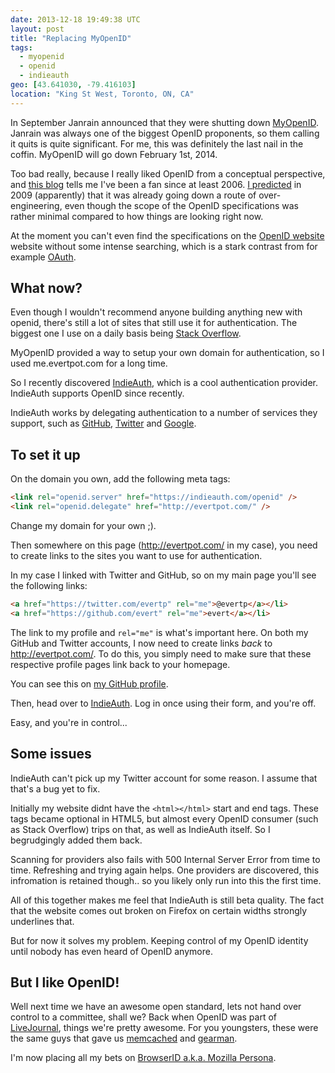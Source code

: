 ```yaml
---
date: 2013-12-18 19:49:38 UTC
layout: post
title: "Replacing MyOpenID"
tags:
  - myopenid
  - openid
  - indieauth
geo: [43.641030, -79.416103]
location: "King St West, Toronto, ON, CA"
---
```


In September Janrain announced that they were shutting down [MyOpenID][1].
Janrain was always one of the biggest OpenID proponents, so them calling it
quits is quite significant. For me, this was definitely the last nail in
the coffin. MyOpenID will go down February 1st, 2014.

Too bad really, because I really liked OpenID from a conceptual perspective,
and [this blog][2] tells me I've been a fan since at least 2006.
[I predicted][3] in 2009 (apparently) that it was already going down a route
of over-engineering, even though the scope of the OpenID specifications was
rather minimal compared to how things are looking right now.

At the moment you can't even find the specifications on the [OpenID website][4]
website without some intense searching, which is a stark contrast from for
example [OAuth][5].

What now?
---------

Even though I wouldn't recommend anyone building anything new with openid,
there's still a lot of sites that still use it for authentication. The biggest
one I use on a daily basis being [Stack Overflow][7].

MyOpenID provided a way to setup your own domain for authentication, so I used
me.evertpot.com for a long time.

So I recently discovered [IndieAuth][7], which is a cool authentication
provider. IndieAuth supports OpenID since recently.

IndieAuth works by delegating authentication to a number of services they
support, such as [GitHub][8], [Twitter][9] and [Google][10].

To set it up
------------

On the domain you own, add the following meta tags:

```html
<link rel="openid.server" href="https://indieauth.com/openid" />
<link rel="openid.delegate" href="http://evertpot.com/" />
```

Change my domain for your own ;).

Then somewhere on this page (http://evertpot.com/ in my case), you need to
create links to the sites you want to use for authentication.

In my case I linked with Twitter and GitHub, so on my main page you'll see
the following links:

```html
<a href="https://twitter.com/evertp" rel="me">@evertp</a></li>
<a href="https://github.com/evert" rel="me">evert</a></li>
```

The link to my profile and `rel="me"` is what's important here. On both my
GitHub and Twitter accounts, I now need to create links _back_ to
http://evertpot.com/. To do this, you simply need to make sure that these
respective profile pages link back to your homepage.

You can see this on [my GitHub profile][11].

Then, head over to [IndieAuth][7]. Log in once using their form, and you're
off.

Easy, and you're in control...


Some issues
-----------

IndieAuth can't pick up my Twitter account for some reason. I assume that
that's a bug yet to fix.

Initially my website didnt have the `<html></html>` start and end tags. These
tags became optional in HTML5, but almost every OpenID consumer (such as
Stack Overflow) trips on that, as well as IndieAuth itself. So I begrudgingly
added them back.

Scanning for providers also fails with 500 Internal Server Error from time to
time. Refreshing and trying again helps. One providers are discovered, this
infromation is retained though.. so you likely only run into this the first
time.

All of this together makes me feel that IndieAuth is still beta quality. The
fact that the website comes out broken on Firefox on certain widths strongly
underlines that.

But for now it solves my problem. Keeping control of my OpenID identity until
nobody has even heard of OpenID anymore.

But I like OpenID!
------------------

Well next time we have an awesome open standard, lets not hand over control
to a committee, shall we? Back when OpenID was part of [LiveJournal][12],
things we're pretty awesome. For you youngsters, these were the same guys that
gave us [memcached][13] and [gearman][14].

I'm now placing all my bets on [BrowserID a.k.a. Mozilla Persona][15].

[1]: https://www.myopenid.com/
[2]: http://evertpot.com/99/
[3]: http://evertpot.com/247/
[4]: http://openid.net/
[5]: http://oauth.net/
[6]: http://stackoverflow.com/
[7]: https://indieauth.com/
[8]: https://github.com/
[9]: https://twitter.com/
[10]: https://accounts.google.com/
[11]: https://github.com/evert
[12]: http://www.livejournal.com/
[13]: http://memcached.org/
[14]: http://gearman.org/
[15]: https://login.persona.org/
